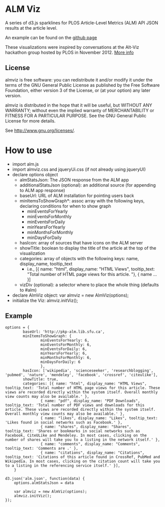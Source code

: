 # ALM Viz #
A series of d3.js sparklines for PLOS Article-Level Metrics (ALM) API JSON results at the article level.

An example can be found on the [github page](http://jalperin.github.io/almviz/)

These visualizations were inspired by conversations at the Alt-Viz hackathon group hosted by PLOS in November 2012. [More info](http://article-level-metrics.plos.org/alm-workshop-2012/hackathon/#altviz)

## License
almviz is free software: you can redistribute it and/or modify
it under the terms of the GNU General Public License as published by
the Free Software Foundation, either version 3 of the License, or
(at your option) any later version.

almviz is distributed in the hope that it will be useful,
but WITHOUT ANY WARRANTY; without even the implied warranty of
MERCHANTABILITY or FITNESS FOR A PARTICULAR PURPOSE.  See the
GNU General Public License for more details.

See <http://www.gnu.org/licenses/>.

# How to use #
- import alm.js
- import almviz.css and jqueryUi.css (if not already using jqueryUI)
- declare options object
    - almStatsJson: The JSON response from the ALM app
    - additionalStatsJson (optional): an additional source (for appending to ALM app response)
    - baseUrl: URL of ALM installation for pointing users back
    - minItemsToShowGraph*: assoc array with the following keys, declaring conditions for when to show graph
        - minEventsForYearly
        - minEventsForMonthly
        - minEventsForDaily
        - minYearsForYearly
        - minMonthsForMonthly
        - minDaysForDaily
    - hasIcon: array of sources that have icons on the ALM server
    - showTitle: boolean to display the title of the article at the top of the visualization
    - categories: array of objects with the following keys: name, display_name, tooltip_text
        - i.e., [{ name: "html", display_name: "HTML Views", tooltip_text: "Total number of HTML page views for this article. "}, { name ... }]
    - vizDiv (optional): a selector where to place the whole thing (defaults to #alm)
- declare AlmViz object: var almviz = new AlmViz(options);
- initialize the Viz: almviz.initViz();

## Example ##
	options = {
			baseUrl: 'http://pkp-alm.lib.sfu.ca',
			minItemsToShowGraph: {
					minEventsForYearly: 6,
					minEventsForMonthly: 6,
					minEventsForDaily: 6,
					minYearsForYearly: 6,
					minMonthsForMonthly: 6,
					minDaysForDaily: 6
					},
			hasIcon: ['wikipedia', 'scienceseeker', 'researchblogging', 'pubmed', 'nature', 'mendeley', 'facebook', 'crossref', 'citeulike'],
			showTitle: true,
			categories: [{ name: "html", display_name: "HTML Views", tooltip_text: 'Total number of HTML page views for this article. These views are recorded directly within the system itself. Overall monthly view counts may also be available.' },
					{ name: "pdf", display_name: "PDF Downloads", tooltip_text: 'Total number of PDF views and downloads for this article. These views are recorded directly within the system itself. Overall monthly view counts may also be available.' },
					{ name: "likes", display_name: "Likes", tooltip_text: 'Likes found in social networks such as Facebook.' },
					{ name: "shares", display_name: "Shares", tooltip_text: 'Shares or bookmarks in social networks such as Facebook, CiteULike and Mendeley. In most cases, clicking on the number of shares will take you to a listing in the network itself.' },
					{ name: "comments", display_name: "Comments", tooltip_text: 'Comments are .' },
					{ name: "citations", display_name: "Citations", tooltip_text: 'Citations of this article found in CrossRef, PubMed and Wikipedia. In most cases, clicking on the citation count will take you to a listing in the referencing service itself.' }],
		}

	d3.json('alm.json', function(data) {
		options.almStatsJson = data

		var almviz = new AlmViz(options);
		almviz.initViz();
	});
